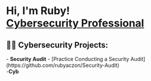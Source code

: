 <h1>Hi, I'm Ruby! <br/><a href="https://github.com/RCAczon"><a href="https://www.linkedin.com/in/rubyaczon/">Cybersecurity Professional</a> 

<h2>👨‍💻 Cybersecurity Projects:</h2>
- <b>Security Audit</b>
  - [Practice Conducting a Security Audit](https://github.com/rubyaczon/Security-Audit)  <br>
-<b>Cyb</b>





